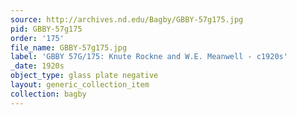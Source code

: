 ```yaml
---
source: http://archives.nd.edu/Bagby/GBBY-57g175.jpg
pid: GBBY-57g175
order: '175'
file_name: GBBY-57g175.jpg
label: 'GBBY 57G/175: Knute Rockne and W.E. Meanwell - c1920s'
_date: 1920s
object_type: glass plate negative
layout: generic_collection_item
collection: bagby
---
```


